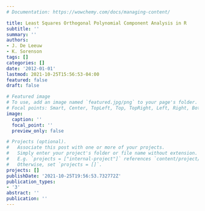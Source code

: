 ```yaml
---
# Documentation: https://wowchemy.com/docs/managing-content/

title: Least Squares Orthogonal Polynomial Component Analysis in R
subtitle: ''
summary: ''
authors:
- J. De Leeuw
- K. Sorenson
tags: []
categories: []
date: '2012-01-01'
lastmod: 2021-10-25T15:56:53-04:00
featured: false
draft: false

# Featured image
# To use, add an image named `featured.jpg/png` to your page's folder.
# Focal points: Smart, Center, TopLeft, Top, TopRight, Left, Right, BottomLeft, Bottom, BottomRight.
image:
  caption: ''
  focal_point: ''
  preview_only: false

# Projects (optional).
#   Associate this post with one or more of your projects.
#   Simply enter your project's folder or file name without extension.
#   E.g. `projects = ["internal-project"]` references `content/project/deep-learning/index.md`.
#   Otherwise, set `projects = []`.
projects: []
publishDate: '2021-10-25T19:56:53.732772Z'
publication_types:
- '3'
abstract: ''
publication: ''
---
```

